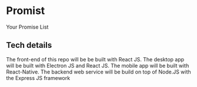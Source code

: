 # Promist

Your Promise List

## Tech details

The front-end of this repo will be be built with React JS.
The desktop app will be built with Electron JS and React JS.
The mobile app will be built with React-Native.
The backend web service will be build on top of Node.JS with the Express JS framework